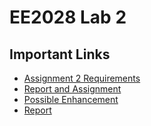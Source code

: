 # EE2028 Lab 2

## Important Links
- [Assignment 2 Requirements](https://wiki.nus.edu.sg/display/EE2028/PCI-8+%5BDue+in+Week+12%5D+Assignment+2+%3A+No+way+home)
- [Report and Assignment](https://wiki.nus.edu.sg/display/EE2028/Report+and+Assessment)
- [Possible Enhancement](https://wiki.nus.edu.sg/display/EE2028/Possible+Enhancement)
- [Report](https://docs.google.com/document/d/1lpBDumaCBQors3qZRHZp4tUa0fyTLXK2fBJVy5ryRqQ/edit?usp=sharing)

